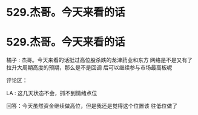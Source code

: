 # 529.杰哥。今天来看的话

# 529.杰哥。今天来看的话

橘子 : 杰哥。今天来看的话挺过高位股杀跌的龙津药业和东方 网络是不是又有了拉升大周期高度的预期，那么是不是回调 后可以继续参与市场最高板呢

评论区：

LA : 这几天状态不会，抓不到情绪点位

回答：今天虽然资金继续做高位，但是我还是觉得这个位置该 往低位做了